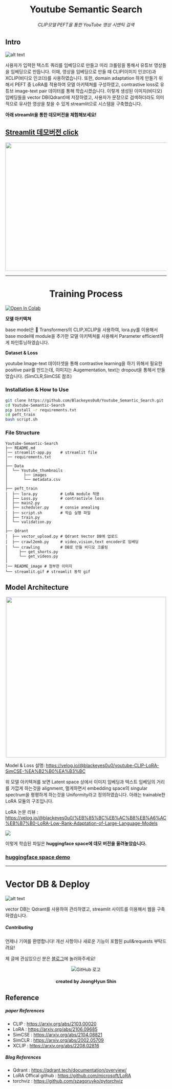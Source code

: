 # <center> Youtube Semantic Search </center>

###### <center> CLIP모델 PEFT을 통한 YouTube 영상 시맨틱 검색 </center>

## Intro

![alt text](README_image/image-3.png)

사용자가 입력한 텍스트 쿼리를 임베딩으로 만들고 미리 크롤링을 통해서 유튜브 영상들을 임베딩으로 만듭니다. 이때, 영상을 임베딩으로 만들 때 CLIP(이미지 인코더)과 XCLIP(비디오 인코더)를 사용하였습니다. 또한, domain adaptation 하게 만들기 위해서 PEFT 중 LoRA를 적용하여 모델 아키텍쳐를 구성하였고, contrastive loss로 유튜브 image-text pair 데이터를 통해 학습시켰습니다. 이렇게 생성된 이미지(비디오) 임베딩들을 vector DB(Qdrant)에 저장하였고, 사용자가 문장으로 검색하더라도 의미적으로 유사한 영상을 찾을 수 있게 streamlit으로 시스템을 구축했습니다.

**아래 streamlit을 통한 데모버전을 체험해보세요!**

<!-- <img src="README_image/streamlit_prompt.gif" width="300" height="200"/> -->

## [Streamlit 데모버전 click](https://youtube-rank.streamlit.app/)

<div style="text-align: center;">
    <img src="README_image/streamlit_prompt.gif" width="600" height="400">
</div>



---

# <center> Training Process </center>

[![Open In Colab](https://colab.research.google.com/assets/colab-badge.svg)](https://colab.research.google.com/drive/16PCbr6upKs_N89Hlzoo-3djJrjUWovbg?usp=sharing)

**모델 아키텍쳐**

base model은 🤗 Transformers의 CLIP,XCLIP을 사용하여,
lora.py를 이용해서 base model에 module을 추가한 모델 아키텍쳐를 사용해서 Parameter efficient하게 파인튜닝하였습니다. 

**Dataset & Loss**

youtube Image-text 데이터셋을 통해 contrastive learning을 하기 위해서 필요한 positive pair를 만드는데, 이미지는 Augementation, text는 dropout을 통해서  만들었습니다. (SimCLR,SimCSE 참조)


### Installation & How to Use


```bash
git clone https://github.com/Blackeyes0u0/Youtube_Semantic_Search.git
cd Youtube-Semantic-Search
pip install -r requirements.txt
cd peft_train
bash script.sh
```

### File Structure

```
Youtube-Semantic-Search
├── README.md
│── streamlit-app.py    # streamlit file
│── requirements.txt
│
├── Data
│  └── Youtube_thumbnails
│       ├── images
│       └── metadata.csv
│
├── peft_train
│  ├── lora.py          # LoRA module 적용
│  ├── Loss.py          # contrastivle loss
│  ├── main2.py 
│  ├── scheduler.py     # consie anealing
│  ├── script.sh        # 학습 실행 파일
│  ├── train.py
│  └── validation.py
│
├── Qdrant
│  ├── vector_upload.py # Qdrant Vector DB에 업로드
│  ├── crawl2emb.py     # video,vision,text encoder로 임베딩
│  └── crawling         # DB로 만들 비디오 크롤링
│     ├── get_shorts.py
│     └── get_videos.py
│
│── README_image # 첨부한 이미지
└── streamlit.gif # streamlit 동작 gif
```


## Model Architecture

<!-- ![alt text](README_image/image.png) -->

<div style="text-align: center;">
    <img src="README_image/image.png" height="500">
</div>

Model & Loss 설명: https://velog.io/@blackeyes0u0/youtube-CLIP-LoRA-SimCSE-%EA%B2%B0%EA%B3%BC


위 모델 아키텍쳐를 보면 Latent space 상에서 이미지 임베딩과 텍스트 임베딩의 거리를 가깝게 하는것을 alignment, 멀게하면서 embedding space의 singular spectrum을 평평하게 하는것을 Uniformity라고 정의하였습니다. 아래는 trainable한 LoRA 모듈의 구조입니다.


LoRA 논문 리뷰 : https://velog.io/@blackeyes0u0/%EB%85%BC%EB%AC%B8%EB%A6%AC%EB%B7%B0-LoRA-Low-Rank-Adaptation-of-Large-Language-Models

![](https://huggingface.co/datasets/huggingface/documentation-images/resolve/main/peft/lora_diagram.png)



이렇게 학습된 파일은 **huggingface space에 데모 버전을 올려놓았습니다.**

### [huggingface space demo](https://huggingface.co/Soran/youtube_CLIP_LoRA_SimCSE)

---

# Vector DB & Deploy

![alt text](README_image/image-1.png)

vector DB는 Qdrant를 사용하여 관리하였고, streamlit 사이트를 이용해서 웹을 구축하였습니다.


##### Contributing

언제나 기여를 환영합니다! 개선 사항이나 새로운 기능이 포함된 pull&requests 부탁드려요!

제 글에 관심있으신 분은 [블로그](https://velog.io/@blackeyes0u0)에 놀러와주세요!

<center>

![GitHub 로고](README_image/0u0.png)
#### <center> created by JoongHyun Shin </center>

</center>


## Reference

##### paper References
- CLIP : https://arxiv.org/abs/2103.00020
- LoRA : https://arxiv.org/abs/2106.09685
- SimCSE : https://arxiv.org/abs/2104.08821
- SimCLR : https://arxiv.org/abs/2002.05709
- XCLIP : https://arxiv.org/abs/2208.02816

##### Blog References
- Qdrant : https://qdrant.tech/documentation/overview/
- LoRA Offical github : https://github.com/microsoft/LoRA
- torchviz : https://github.com/szagoruyko/pytorchviz